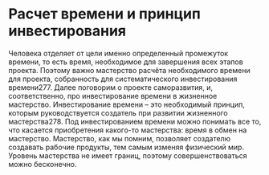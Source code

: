 # Расчет времени и принцип инвестирования

Человека отделяет от цели именно определенный промежуток времени, то есть время, необходимое для завершения всех этапов проекта. Поэтому важно мастерство расчёта необходимого времени для проекта, собранность для систематического инвестирования времени277. Далее поговорим о проекте саморазвития, и, соответственно, про инвестирование времени в жизненное мастерство.
Инвестирование времени – это необходимый принцип, которым руководствуется создатель при развитии жизненного мастерства278. Под инвестированием времени можно понимать все то, что касается приобретения какого-то мастерства: время в обмен на мастерство. Мастерство, как мы помним, позволяет создателю создавать рабочие продукты, тем самым изменяя физический мир. Уровень мастерства не имеет границ, поэтому совершенствоваться можно бесконечно.
